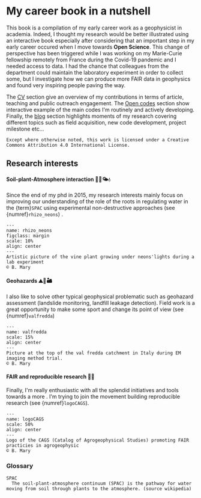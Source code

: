 # My career book in a nutshell

This book is a compilation of my early career work as a geophysicist in academia. Indeed, I thought my research would be better illustrated using an interactive book especially after considering that an important step in my early career occured when I move towards **Open Science**. 
This change of perspective has been triggered while I was working on my Marie-Curie fellowship remotely from France during the Covid-19 pandemic and I needed access to data. I had the chance that colleagues from the department could maintain the laboratory experiment in order to collect some, but I investigate how we can produce more FAIR data in geophysics and found very inspiring people paving the way. 


The [CV](CV/cv_details) section give an overview of my contributions in terms of article, teaching and public outreach engagement. The [Open codes](Open_Codes/open_codes) section show interactive example of the main codes I'm routinely and actively developing. Finally, the [blog](Blog/blog) section highlights moments of my research covering different topics such as field acquisition, new code development, project milestone etc...



```{warning}
Except where otherwise noted, this work is licensed under a Creative Commons Attribution 4.0 International License.
```


## Research interests

#### Soil-plant-Atmosphere interaction 🌱🌳🌤️💧


Since the end of my phd in 2015, my research interests mainly focus on improving our understanding of the role of the roots in regulating water in the {term}`SPAC` using experimental non-destructive approaches (see {numref}`rhizo_neons`)
. 

```{figure} /img/flickr_pics/51155416189_da46d5911c_o.jpg
---
name: rhizo_neons
figclass: margin
scale: 10%
align: center
---
Artistic picture of the vine plant growing under neons'lights during a lab experiment
© B. Mary
```

#### Geohazards ⛰🌊🏜️

I also like to solve other typical geophysical problematic such as geohazard assessment (landslide monitoring, landfill leakage detection). 
Field work is a great opportunity to make some sport and change its point of view (see {numref}`valfredda`)


```{figure} /img/EM_prospect_valfredda.jpg
---
name: valfredda
scale: 15%
align: center
---
Picture at the top of the val fredda catchment in Italy during EM imaging method trial.
© B. Mary
```

#### FAIR and reproducible research 🚀🎉

Finally, I'm really enthusiastic with all the splendid initiatives and tools towards a more . I'm trying to join the movement building reproducible research (see {numref}`logoCAGS`).


```{figure} /img/logo_big.png
---
name: logoCAGS
scale: 50%
align: center
---
Logo of the CAGS (Catalog of Agrogeophysical Studies) promoting FAIR practicies in agrogeophysic
© B. Mary
```

### Glossary

```{glossary}
SPAC
  The soil-plant-atmosphere continuum (SPAC) is the pathway for water moving from soil through plants to the atmosphere. (source wikipedia)
```


